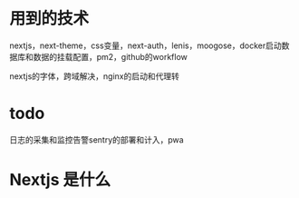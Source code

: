 # 用到的技术

nextjs，next-theme，css变量，next-auth，lenis，moogose，docker启动数据库和数据的挂载配置，pm2，github的workflow

nextjs的字体，跨域解决，nginx的启动和代理转


# todo

日志的采集和监控告警sentry的部署和计入，pwa


# Nextjs 是什么
